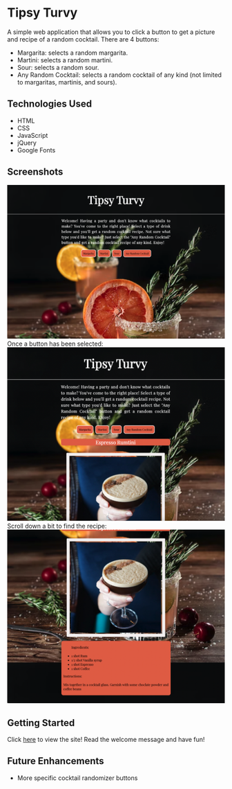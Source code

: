 # Tipsy Turvy

A simple web application that allows you to click a button to get a picture and recipe of a random cocktail.  There are 4 buttons:
- Margarita: selects a random margarita. 
- Martini: selects a random martini.
- Sour: selects a random sour.
- Any Random Cocktail: selects a random cocktail of any kind (not limited to margaritas, martinis, and sours).

## Technologies Used
- HTML
- CSS
- JavaScript
- jQuery
- Google Fonts

## Screenshots
![Welcome Image](photos-for-readme/Screen%20Shot%202022-08-23%20at%2010.41.55%20AM.png)
Once a button has been selected:
![Cocktail Image](photos-for-readme/Screen%20Shot%202022-08-23%20at%2010.43.13%20AM.png)
Scroll down a bit to find the recipe:
![Cocktail Recipe](photos-for-readme/Screen%20Shot%202022-08-23%20at%2010.43.22%20AM.png)

## Getting Started
Click [here](https://kellynelson13.github.io/Project-1-Cocktail-App/) to view the site!  Read the welcome message and have fun!

## Future Enhancements
- More specific cocktail randomizer buttons
